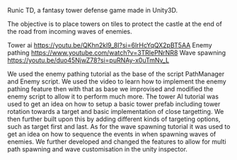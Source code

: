 Runic TD, a fantasy tower defense game made in Unity3D.

The objective is to place towers on tiles to protect the castle at the end of the road from incoming waves of enemies.

Tower ai https://youtu.be/QKhn2kl9_8I?si=6lrHcYqQX2pBT5AA
Enemy pathing https://www.youtube.com/watch?v=3TRlePNrNR8
Wave spawning https://youtu.be/duo45NjwZ78?si=puRNAy-x0uTmNv_L

We used the enemy pathing tutorial as the base of the script PathManager and Enemy script. We used the video to learn how to implement the enemy pathing feature then with that as base we improvised and modified the enemy script to allow it to perform much more. The tower AI tutorial was used to get an idea on how to setup a basic tower prefab including tower rotation towards a target and basic implementation of close targetting. We then further built upon this by adding different kinds of targeting options, such as target first and last. As for the wave spawning tutorial it was used to get an idea on how to sequence the events in when spawning waves of enemies. We further developed and changed the features to allow for multi path spawning and wave customisation in the unity inspector.
